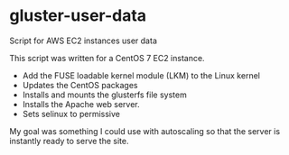 
# gluster-user-data
Script for AWS EC2 instances user data

This script was written for a CentOS 7 EC2 instance.
* Add the FUSE loadable kernel module (LKM) to the Linux kernel
* Updates the CentOS packages
* Installs and mounts the glusterfs file system
* Installs the Apache web server.
* Sets selinux to permissive

My goal was something I could use with autoscaling so that the server is instantly ready to serve the site.
